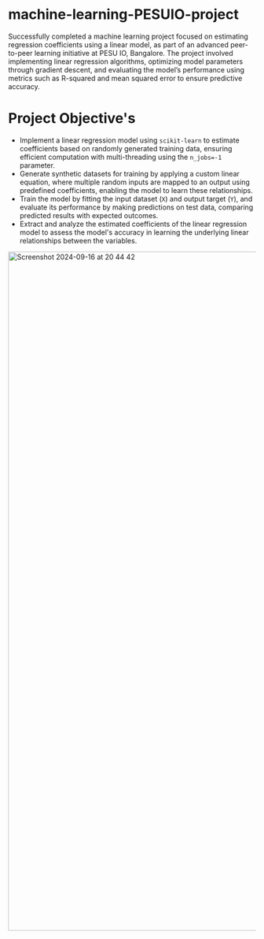 # machine-learning-PESUIO-project

Successfully completed a machine learning project focused on estimating regression coefficients using a linear model, as part of an advanced peer-to-peer learning initiative at PESU IO, Bangalore. The project involved implementing linear regression algorithms, optimizing model parameters through gradient descent, and evaluating the model’s performance using metrics such as R-squared and mean squared error to ensure predictive accuracy.

# Project Objective's

- Implement a linear regression model using `scikit-learn` to estimate coefficients based on randomly generated training data, ensuring efficient computation with multi-threading using the `n_jobs=-1` parameter.
- Generate synthetic datasets for training by applying a custom linear equation, where multiple random inputs are mapped to an output using predefined coefficients, enabling the model to learn these relationships.
- Train the model by fitting the input dataset (`X`) and output target (`Y`), and evaluate its performance by making predictions on test data, comparing predicted results with expected outcomes.
- Extract and analyze the estimated coefficients of the linear regression model to assess the model's accuracy in learning the underlying linear relationships between the variables.

<img width="1379" alt="Screenshot 2024-09-16 at 20 44 42" src="https://github.com/user-attachments/assets/fbae4673-3cff-4848-9d7c-af0118209a46">
